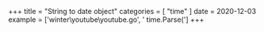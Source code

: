 +++
title = "String to date object"
categories = [ "time" ]
date = 2020-12-03
example = ['winter\youtube\youtube.go', ' time.Parse(']
+++
